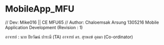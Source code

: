 # MobileApp_MFU
// Dev: Mike016 || CE MFU65
// Author: Chaloemsak Arsung
1305216 Mobile Application Development (Revision : 1)

อาจารย์ : นาย ปิยวัฒน์ ปาระมี (TA) อาจารย์ ดร. สุรพงษ์ อุตมา (Co-ordinator)
